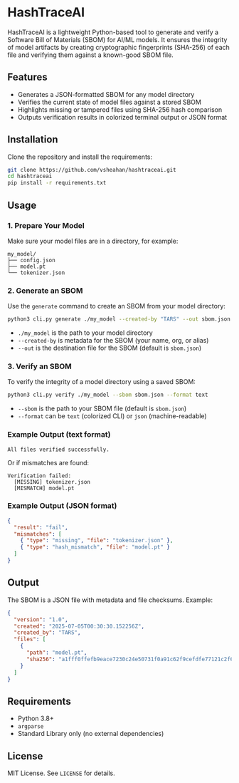 # HashTraceAI

HashTraceAI is a lightweight Python-based tool to generate and verify a Software Bill of Materials (SBOM) for AI/ML models. It ensures the integrity of model artifacts by creating cryptographic fingerprints (SHA-256) of each file and verifying them against a known-good SBOM file.

## Features

- Generates a JSON-formatted SBOM for any model directory
- Verifies the current state of model files against a stored SBOM
- Highlights missing or tampered files using SHA-256 hash comparison
- Outputs verification results in colorized terminal output or JSON format

## Installation

Clone the repository and install the requirements:

```bash
git clone https://github.com/vsheahan/hashtraceai.git
cd hashtraceai
pip install -r requirements.txt
```

## Usage

### 1. Prepare Your Model

Make sure your model files are in a directory, for example:

```
my_model/
├── config.json
├── model.pt
└── tokenizer.json
```

### 2. Generate an SBOM

Use the `generate` command to create an SBOM from your model directory:

```bash
python3 cli.py generate ./my_model --created-by "TARS" --out sbom.json
```

- `./my_model` is the path to your model directory
- `--created-by` is metadata for the SBOM (your name, org, or alias)
- `--out` is the destination file for the SBOM (default is `sbom.json`)

### 3. Verify an SBOM

To verify the integrity of a model directory using a saved SBOM:

```bash
python3 cli.py verify ./my_model --sbom sbom.json --format text
```

- `--sbom` is the path to your SBOM file (default is `sbom.json`)
- `--format` can be `text` (colorized CLI) or `json` (machine-readable)

### Example Output (text format)

```
All files verified successfully.
```

Or if mismatches are found:

```
Verification failed:
  [MISSING] tokenizer.json
  [MISMATCH] model.pt
```

### Example Output (JSON format)

```json
{
  "result": "fail",
  "mismatches": [
    { "type": "missing", "file": "tokenizer.json" },
    { "type": "hash_mismatch", "file": "model.pt" }
  ]
}
```

## Output

The SBOM is a JSON file with metadata and file checksums. Example:

```json
{
  "version": "1.0",
  "created": "2025-07-05T00:30:30.152256Z",
  "created_by": "TARS",
  "files": [
    {
      "path": "model.pt",
      "sha256": "a1fff0ffefb9eace7230c24e50731f0a91c62f9cefdfe77121c2f607125dffae"
    }
  ]
}
```

## Requirements

- Python 3.8+
- `argparse`
- Standard Library only (no external dependencies)

## License

MIT License. See `LICENSE` for details.